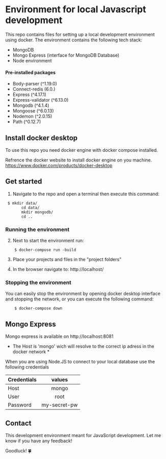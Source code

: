 # Environment for local Javascript development 
This repo contains files for setting up a local development environment using docker.
The environment contains the following tech stack:
- MongoDB
- Mongo Express (interface for MongoDB Database)
- Node environment
#### Pre-installed packages
- Body-parser (^1.19.0)
- Connect-redis (6.0.)
- Express (^4.17.1)
- Express-validator (^6.13.0)
- Mongodb (^4.1.4)
- Mongoose (^6.0.13)
- Nodemon (^2.0.15)
- Path (^0.12.7)

## Install docker desktop
To use this repo you need docker engine with docker compose installed.

Refrence the docker website to install docker engine on you machine.
https://www.docker.com/products/docker-desktop

## Get started

1. Navigate to the repo and open a terminal then execute this command:


```shell script
 $ mkdir data/
       cd data/
       mkdir mongodb/
       cd ..
```
### Running the environment
2. Next to start the environment run:
```
    $ docker-compose run -build
```

3. Place your projects and files in the "project folders"


4. In the browser navigate to: http://localhost/

### Stopping the environment

You can easily stop the environment by opening docker desktop interface and stopping the network, or you can execute the following command:
```
    $ docker-compose down
```  

## Mongo Express

Mongo express is available on http://localhost:8081

* The Host is 'mongo' wich will resolve to the correct ip adress in the docker network *

When you are using Node.JS to connect to your local database use the following credentials

| Credentials        | values        |
| ------------------ |:-------------:|
| Host               | mongo       |
| User               | root          |
| Password           | my-secret-pw  |

## Contact

This development environment meant for JavaScript development.
Let me know if you have any feedback! 

Goodluck! 🍀

